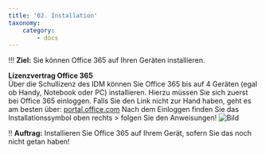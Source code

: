 ```yaml
---
title: '02. Installation'
taxonomy:
    category:
        - docs
---
```


!!! **Ziel:** Sie können Office 365 auf Ihren Geräten installieren.

**Lizenzvertrag Office 365**<br>
Über die Schullizenz des IDM können Sie Office 365 bis auf 4 Geräten (egal ob Handy, Notebook oder PC) installieren.
Hierzu müssen Sie sich zuerst bei Office 365 einloggen. Falls Sie den Link nicht zur Hand haben, geht es am besten über: [portal.office.com](https://portal.office.com)
Nach dem Einloggen finden Sie das Installationssymbol oben rechts > folgen Sie den Anweisungen!
![Bild](http://tacamo.ch/byod/resources/365_inst.jpg)

!! **Auftrag:** Installieren Sie Office 365 auf Ihrem Gerät, sofern Sie das noch nicht getan haben!


